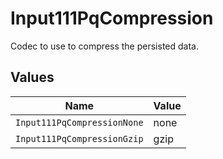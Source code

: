 # Input111PqCompression

Codec to use to compress the persisted data.


## Values

| Name                        | Value                       |
| --------------------------- | --------------------------- |
| `Input111PqCompressionNone` | none                        |
| `Input111PqCompressionGzip` | gzip                        |